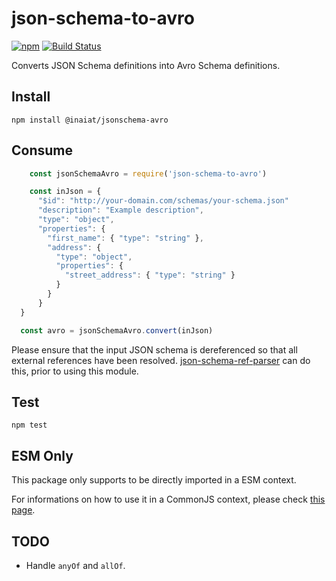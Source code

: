 # json-schema-to-avro

[![npm](https://img.shields.io/npm/v/json-schema-to-avro.svg)](https://www.npmjs.com/package/jsonschema-avro)
[![Build Status](https://travis-ci.org/katsanva/jsonschema-avro.svg?branch=master)](https://travis-ci.org/katsanva/jsonschema-avro)

Converts JSON Schema definitions into Avro Schema definitions.

## Install

    npm install @inaiat/jsonschema-avro

## Consume

```js
    const jsonSchemaAvro = require('json-schema-to-avro')

    const inJson = {
      "$id": "http://your-domain.com/schemas/your-schema.json"
      "description": "Example description",
      "type": "object",
      "properties": {
        "first_name": { "type": "string" },
        "address": {
          "type": "object",
          "properties": {
            "street_address": { "type": "string" }
          }
        }
      }
  }

  const avro = jsonSchemaAvro.convert(inJson)
```

Please ensure that the input JSON schema is dereferenced so that all external references have been resolved. [json-schema-ref-parser](https://www.npmjs.com/package/json-schema-ref-parser) can do this, prior to using this module.

## Test

    npm test

## ESM Only

This package only supports to be directly imported in a ESM context.

For informations on how to use it in a CommonJS context, please check [this page](https://gist.github.com/ShogunPanda/fe98fd23d77cdfb918010dbc42f4504d).

## TODO

* Handle `anyOf` and `allOf`.
